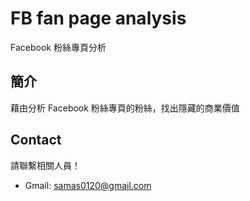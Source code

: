 # FB fan page analysis

Facebook 粉絲專頁分析

## 簡介

藉由分析 Facebook 粉絲專頁的粉絲，找出隱藏的商業價值

## Contact

請聯繫相關人員！

* Gmail: samas0120@gmail.com
